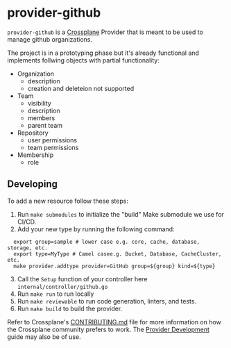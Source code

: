 # provider-github

`provider-github` is a [Crossplane](https://crossplane.io/) Provider
that is meant to be used to manage github organizations.

The project is in a prototyping phase but it's already functional and
implements follwing objects with partial functionality:

* Organization
  * description
  * creation and deleteion not supported
* Team
  * visibility
  * description
  * members
  * parent team
* Repository
  * user permissions  
  * team permissions
* Membership
  * role


## Developing

To add a new resource follow these steps:
1. Run `make submodules` to initialize the "build" Make submodule we use for CI/CD.
2. Add your new type by running the following command:
```shell
  export group=sample # lower case e.g. core, cache, database, storage, etc.
  export type=MyType # Camel casee.g. Bucket, Database, CacheCluster, etc.
  make provider.addtype provider=GitHub group=${group} kind=${type}
```
3. Call the `Setup` function of your controller here `internal/controller/github.go`
4. Run `make run` to run locally
5. Run `make reviewable` to run code generation, linters, and tests.
6. Run `make build` to build the provider.

Refer to Crossplane's [CONTRIBUTING.md] file for more information on how the
Crossplane community prefers to work. The [Provider Development][provider-dev]
guide may also be of use.

[CONTRIBUTING.md]: https://github.com/crossplane/crossplane/blob/master/CONTRIBUTING.md
[provider-dev]: https://github.com/crossplane/crossplane/blob/master/contributing/guide-provider-development.md

